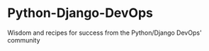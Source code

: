 Python-Django-DevOps
====================

Wisdom and recipes for success from the Python/Django DevOps' community

